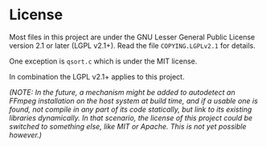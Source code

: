 # License

Most files in this project are under the GNU Lesser General Public License
version 2.1 or later (LGPL v2.1+). Read the file `COPYING.LGPLv2.1` for details.

One exception is `qsort.c` which is under the MIT license.

In combination the LGPL v2.1+ applies to this project.

_(NOTE: In the future, a mechanism might be added to autodetect an FFmpeg installation on the host system at build time, and if a usable one is found, not compile in any part of its code statically, but link to its existing libraries dynamically. In that scenario, the license of this project could be switched to something else, like MIT or Apache. This is not yet possible however.)_
